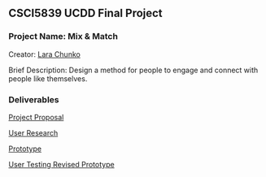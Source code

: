 ## CSCI5839 UCDD Final Project

### Project Name: Mix & Match

Creator: [Lara Chunko](Lara.Chunko@colorado.edu)

Brief Description: Design a method for people to engage and connect with people like themselves. 

### Deliverables

[Project Proposal](/CSCI5839_Project_Proposal.pdf)

[User Research](/CSCI5839_User_Research.pdf)

[Prototype](https://www.figma.com/proto/z4FdEA8tUYAzpjUWJNvkEk/UCDD-Mix-%26-Match-Prototype?node-id=30%3A1094&scaling=scale-down&page-id=0%3A1&starting-point-node-id=30%3A1094)

[User Testing Revised Prototype](https://github.com/lara264/UCDD_final_project/files/7575018/CSCI5839_User_Testing_Revised_Prototype.pdf)
